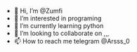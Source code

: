- 👋 Hi, I’m @Zumfi
- 👀 I’m interested in programing
- 🌱 I’m currently learning python
- 💞️ I’m looking to collaborate on ,,,
- 📫 How to reach me telegram @Arsss_0

<!---
Zumfi/Zumfi is a ✨ special ✨ repository because its `README.md` (this file) appears on your GitHub profile.
You can click the Preview link to take a look at your changes.
--->
